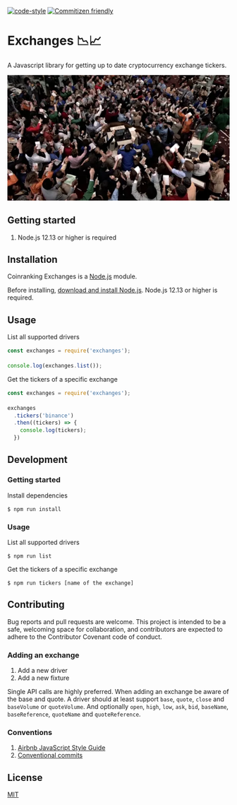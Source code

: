 [![code-style](https://img.shields.io/badge/code%20style-airbnb-brightgreen.svg?style=flat-square)](https://github.com/airbnb/javascript)
[![Commitizen friendly](https://img.shields.io/badge/commitizen-friendly-brightgreen.svg?style=flat-square)](http://commitizen.github.io/cz-cli/)

# Exchanges 📉📈

A Javascript library for getting up to date cryptocurrency exchange tickers.

![](exchange.webp)

## Getting started

1. Node.js 12.13 or higher is required

## Installation

Coinranking Exchanges is a [Node.js](https://nodejs.org/) module.

Before installing, [download and install Node.js](https://nodejs.org/en/download/).
Node.js 12.13 or higher is required.

## Usage

List all supported drivers

```Javascript
const exchanges = require('exchanges');

console.log(exchanges.list());
```

Get the tickers of a specific exchange

```Javascript
const exchanges = require('exchanges');

exchanges
  .tickers('binance')
  .then((tickers) => {
    console.log(tickers);
  })
```

## Development

### Getting started

Install dependencies

    $ npm run install

### Usage

List all supported drivers

    $ npm run list

Get the tickers of a specific exchange

    $ npm run tickers [name of the exchange]

## Contributing

Bug reports and pull requests are welcome. This project is intended to be a safe, welcoming space for collaboration, and contributors are expected to adhere to the Contributor Covenant code of conduct.

### Adding an exchange

1. Add a new driver
2. Add a new fixture

Single API calls are highly preferred.
When adding an exchange be aware of the base and quote.
A driver should at least support `base`, `quote`, `close` and `baseVolume` or `quoteVolume`. And optionally `open`, `high`, `low`, `ask`, `bid`, `baseName`, `baseReference`, `quoteName` and `quoteReference`.

### Conventions

1. [Airbnb JavaScript Style Guide](https://github.com/airbnb/javascript)
2. [Conventional commits](https://www.conventionalcommits.org/en/v1.0.0-beta.4/)

## License

[MIT](LICENSE)
